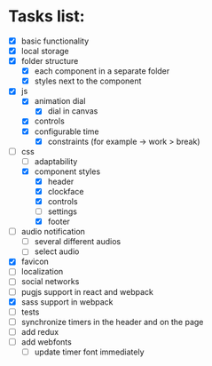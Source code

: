 # Tasks list:

- [x] basic functionality
- [x] local storage
- [x] folder structure
  - [x] each component in a separate folder
  - [x] styles next to the component
- [x] js
  - [x] animation dial
    - [x] dial in canvas
  - [x] controls
  - [x] configurable time
    - [x] constraints (for example -> work > break)
- [ ] css
  - [ ] adaptability
  - [x] component styles
    - [x] header
    - [x] clockface
    - [x] controls
    - [ ] settings
    - [x] footer
- [ ] audio notification
  - [ ] several different audios
  - [ ] select audio
- [x] favicon
- [ ] localization
- [ ] social networks
- [ ] pugjs support in react and webpack
- [x] sass support in webpack
- [ ] tests
- [ ] synchronize timers in the header and on the page
- [ ] add redux
- [ ] add webfonts
  - [ ] update timer font immediately
